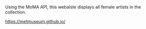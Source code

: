 Using the MoMA API, this webaiste displays all female artists in the collection.

https://metmuseum.github.io/
